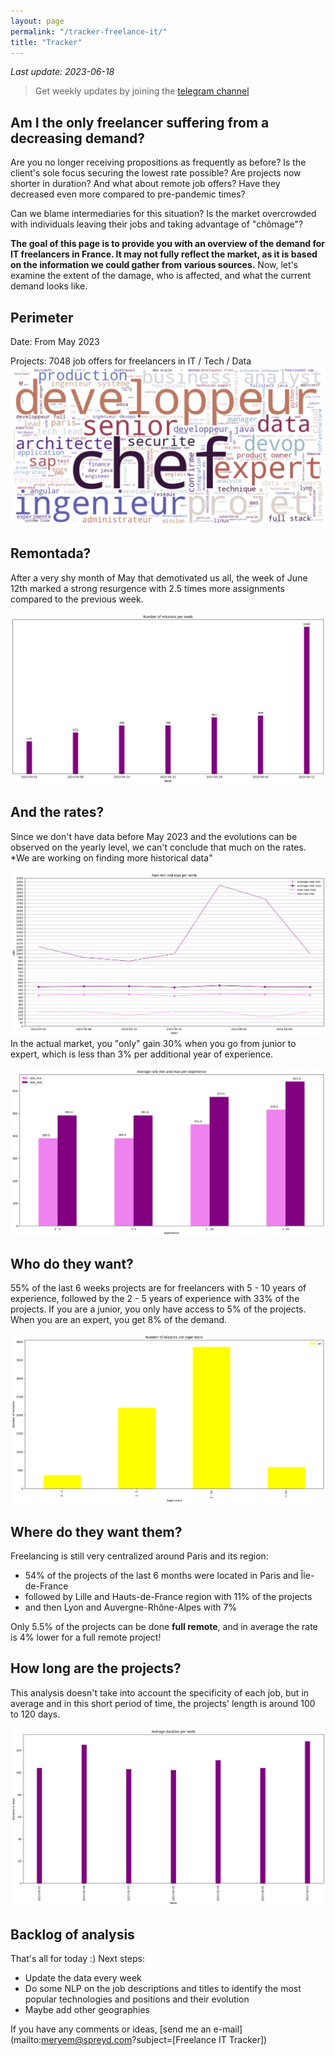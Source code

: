 ```yaml
---
layout: page
permalink: "/tracker-freelance-it/"
title: "Tracker"
---
```

*Last update: 2023-06-18*
> Get weekly updates by joining the [telegram
> channel](https://t.me/+3y9PJaF335UxYTg0)
## Am I the only freelancer suffering from a decreasing demand?

Are you no longer receiving propositions as frequently as before? 
Is the client's sole focus securing the lowest rate possible?
Are projects now shorter in duration?
And what about remote job offers? Have they decreased even more compared to pre-pandemic times? 

Can we blame intermediaries for this situation? 
Is the market overcrowded with individuals leaving their jobs and taking advantage of "chômage"?

**The goal of this page is to provide you with an overview of the demand for IT freelancers in France. It may not fully reflect the market, as it is based on the information we could gather from various sources.**
Now, let's examine the extent of the damage, who is affected, and what the current demand looks like.

## Perimeter
Date: From May 2023

Projects: 7048 job offers for freelancers in IT / Tech / Data ![Type of projects](/wordcloud_projects.png)

## Remontada?
After a very shy month of May that demotivated us all, the week of June 12th marked a strong resurgence with 2.5 times more assignments compared to the previous week.

![Number of projects posted per week](/nbmissions_week.png)

## And the rates?
Since we don't have data before May 2023 and the evolutions can be observed on the yearly level, we can't conclude that much on the rates.
*We are working on finding more historical data"

![Rates' evolutions](/rates.png)
In the actual market, you "only" gain 30% when you go from junior to expert, which is less than 3% per additional year of experience.

![Rates per experience](/rate_experience.png)

## Who do they want?
55% of the last 6 weeks projects are for freelancers with 5 - 10 years of experience, followed by the 2 - 5 years of experience with 33% of the projects.
If you are a junior, you only have access to 5% of the projects. When you are an expert, you get 8% of the demand.

![Demand per experience](/experience_demand.png)

## Where do they want them?
Freelancing is still very centralized around Paris and its region:
- 54% of the projects of the last 6 months were located in Paris and Île-de-France
- followed by Lille and Hauts-de-France region with 11% of the projects
- and then Lyon and Auvergne-Rhône-Alpes with 7%

Only 5.5% of the projects can be done **full remote**, and in average the rate is 4% lower for a full remote project!

## How long are the projects?
This analysis doesn't take into account the specificity of each job, but in average and in this short period of time, the projects' length is around 100 to 120 days.


![Projects Duration](/duration.png)

## Backlog of analysis
That's all for today :)
Next steps: 
- Update the data every week
- Do some NLP on the job descriptions and titles to identify the most popular technologies and positions and their evolution
- Maybe add other geographies

If you have any comments or ideas, [send me an e-mail](mailto:meryem@spreyd.com?subject=[Freelance IT Tracker])
